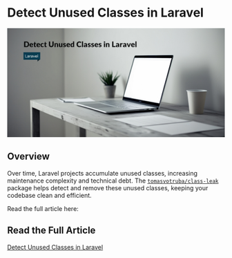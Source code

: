 # Detect Unused Classes in Laravel

![Detect Unused Classes in Laravel](assets/poster.jpg)

## Overview

Over time, Laravel projects accumulate unused classes, increasing maintenance complexity and technical debt.
The [`tomasvotruba/class-leak`](https://github.com/TomasVotruba/class-leak) package helps detect and remove these unused
classes, keeping your codebase clean and efficient.

Read the full article here:

## Read the Full Article

[Detect Unused Classes in Laravel](https://dev.to/tegos/detect-unused-classes-in-laravel-2jjm)